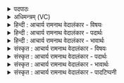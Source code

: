 <details><summary>पदपाठः</summary>

प्र। सो꣣म। याहि। इ꣡न्द्र꣢꣯स्य। कु꣣क्षा꣢। नृ꣡भिः꣢꣯। ये꣣मानः꣢। अ꣡द्रि꣢꣯भिः। अ। द्रि꣣भिः। सुतः꣢। ११६२।
</details>

<details><summary>अधिमन्त्रम् (VC)</summary>

- पवमानः सोमः
- अग्नयो धिष्ण्या ऐश्वराः
- द्विपदा विराट्
- पञ्चमः
</details>

<details><summary>हिन्दी : आचार्य रामनाथ वेदालंकार - विषयः</summary>

अगले मन्त्र में फिर वही विषय वर्णित है।
</details>

<details><summary>हिन्दी : आचार्य रामनाथ वेदालंकार - पदार्थः</summary>

पदार्थान्वयभाषाः -  हे(सोम)ज्ञानरस! (नृभिः)नेता गुरुओं से(येमानः)नियन्त्रित किया जाता हुआ, (अद्रिभिः)अखण्डित पाण्डित्यों से(सुतः)प्रेरित किया गयातू(इन्द्रस्य)जीवात्मा के(कुक्षा)गर्भ में(प्र याहि)उत्तम प्रकार से पहुँच ॥३॥
</details>

<details><summary>हिन्दी : आचार्य रामनाथ वेदालंकार - भावार्थः</summary>

भावार्थभाषाः -  विद्वान्,नियमपरायण गुरु लोग जब छात्रों को पढ़ाते हैं,तब उन छात्रों के अन्तरात्मा में विशुद्ध ज्ञान-रस का प्रवाह सुगमता से प्रकट हो जाता है ॥३॥
</details>

<details><summary>संस्कृत : आचार्य रामनाथ वेदालंकार - विषयः</summary>

अथ पुनः स एव विषय उच्यते।
</details>

<details><summary>संस्कृत : आचार्य रामनाथ वेदालंकार - पदार्थः</summary>

पदार्थान्वयभाषाः -  हे(सोम)ज्ञानरस! (नृभिः)नायकैः गुरुभिः(येमानः)नियम्यमानः, (अद्रिभिः)अखण्डितैः पाण्डित्यैः(सुतः)प्रेरितः त्वम्(इन्द्रस्य)जीवात्मनः(कुक्षा)गर्भे।[कुक्षौ इति प्राप्ते ‘सुपां सुलुक्०’अ० ७।१।३९ इति विभक्तेर्डादेशः] (प्र याहि)प्र गच्छ ॥३॥
</details>

<details><summary>संस्कृत : आचार्य रामनाथ वेदालंकार - भावार्थः</summary>

भावार्थभाषाः -  विद्वांसो नियमपरायणा गुरवो यदा छात्रानध्यापयन्ति तदा तेषां छात्राणामन्तरात्मनि विशुद्धज्ञानरसप्रवाहः सुतरामाविर्भवति ॥३॥
</details>

<details><summary>संस्कृत : आचार्य रामनाथ वेदालंकार - पादटिप्पनी</summary>

टिप्पणी:   १.ऋ० ९।१०९।१८।
</details>
